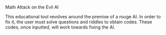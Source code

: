 Math Attack on the Evil AI

This educational tool revolves around the premise of a rouge AI. 
In order to fix it, the user must solve questions and riddles to obtain codes.
These codes, once inputted, will work towards fixing the AI.
